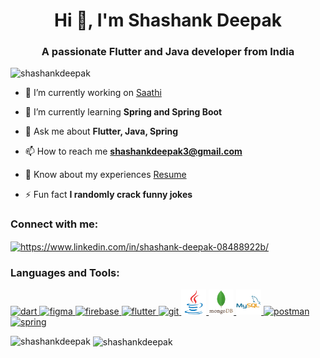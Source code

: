 <h1 align="center">Hi 👋, I'm Shashank Deepak</h1>
<h3 align="center">A passionate Flutter and Java developer from India</h3>

<p align="left"> <img src="https://komarev.com/ghpvc/?username=shashankdeepak&label=Profile%20views&color=0e75b6&style=flat" alt="shashankdeepak" /> </p>

- 🔭 I’m currently working on [Saathi](https://github.com/ShashankDeepak/saathi_donation)

- 🌱 I’m currently learning **Spring and Spring Boot**

- 💬 Ask me about **Flutter, Java, Spring**

- 📫 How to reach me **shashankdeepak3@gmail.com**

- 📄 Know about my experiences [Resume](https://drive.google.com/file/d/1kmkKJPd6hF06GmkQAon3FLxXb61kN98J/view?usp=drive_link)

- ⚡ Fun fact **I randomly crack funny jokes**

<h3 align="left">Connect with me:</h3>
<p align="left">
<a href="https://linkedin.com/in/shashank-deepak-08488922b/" target="blank"><img align="center" src="https://raw.githubusercontent.com/rahuldkjain/github-profile-readme-generator/master/src/images/icons/Social/linked-in-alt.svg" alt="https://www.linkedin.com/in/shashank-deepak-08488922b/" height="30" width="40" /></a>
</p>

<h3 align="left">Languages and Tools:</h3>
<p align="left"> <a href="https://dart.dev" target="_blank" rel="noreferrer"> <img src="https://www.vectorlogo.zone/logos/dartlang/dartlang-icon.svg" alt="dart" width="40" height="40"/> </a> <a href="https://www.figma.com/" target="_blank" rel="noreferrer"> <img src="https://www.vectorlogo.zone/logos/figma/figma-icon.svg" alt="figma" width="40" height="40"/> </a> <a href="https://firebase.google.com/" target="_blank" rel="noreferrer"> <img src="https://www.vectorlogo.zone/logos/firebase/firebase-icon.svg" alt="firebase" width="40" height="40"/> </a> <a href="https://flutter.dev" target="_blank" rel="noreferrer"> <img src="https://www.vectorlogo.zone/logos/flutterio/flutterio-icon.svg" alt="flutter" width="40" height="40"/> </a> <a href="https://git-scm.com/" target="_blank" rel="noreferrer"> <img src="https://www.vectorlogo.zone/logos/git-scm/git-scm-icon.svg" alt="git" width="40" height="40"/> </a> <a href="https://www.java.com" target="_blank" rel="noreferrer"> <img src="https://raw.githubusercontent.com/devicons/devicon/master/icons/java/java-original.svg" alt="java" width="40" height="40"/> </a> <a href="https://www.mongodb.com/" target="_blank" rel="noreferrer"> <img src="https://raw.githubusercontent.com/devicons/devicon/master/icons/mongodb/mongodb-original-wordmark.svg" alt="mongodb" width="40" height="40"/> </a> <a href="https://www.mysql.com/" target="_blank" rel="noreferrer"> <img src="https://raw.githubusercontent.com/devicons/devicon/master/icons/mysql/mysql-original-wordmark.svg" alt="mysql" width="40" height="40"/> </a> <a href="https://postman.com" target="_blank" rel="noreferrer"> <img src="https://www.vectorlogo.zone/logos/getpostman/getpostman-icon.svg" alt="postman" width="40" height="40"/> </a> <a href="https://spring.io/" target="_blank" rel="noreferrer"> <img src="https://www.vectorlogo.zone/logos/springio/springio-icon.svg" alt="spring" width="40" height="40"/> </a> </p>

<p><img align="left" src="https://github-readme-stats.vercel.app/api/top-langs?username=shashankdeepak&show_icons=true&locale=en&layout=compact" alt="shashankdeepak" /></p>

<p>&nbsp;<img align="center" src="https://github-readme-stats.vercel.app/api?username=shashankdeepak&show_icons=true&locale=en" alt="shashankdeepak" /></p>
